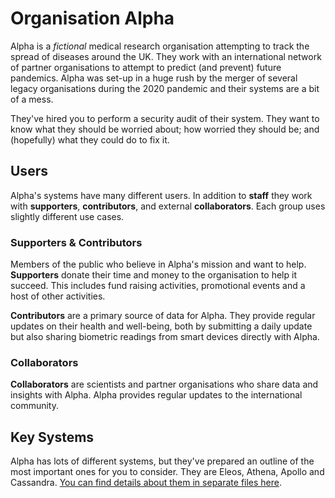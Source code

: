 # Organisation Alpha

Alpha is a _fictional_ medical research organisation attempting to track the spread of diseases around the UK. They work with an international network of partner organisations to attempt to predict (and prevent) future pandemics. Alpha was set-up in a huge rush by the merger of several legacy organisations during the 2020 pandemic and their systems are a bit of a mess.

They've hired you to perform a security audit of their system. They want to know what they should be worried about; how worried they should be; and (hopefully) what they could do to fix it.

## Users

Alpha's systems have many different users. In addition to **staff** they work with **supporters**, **contributors**, and external **collaborators**. Each group uses slightly different use cases.

### Supporters & Contributors

Members of the public who believe in Alpha's mission and want to help. **Supporters** donate their time and money to the organisation to help it succeed. This includes fund raising activities, promotional events and a host of other activities.

**Contributors** are a primary source of data for Alpha. They provide regular updates on their health and well-being, both by submitting a daily update but also sharing biometric readings from smart devices directly with Alpha.

### Collaborators

**Collaborators** are scientists and partner organisations who share data and insights with Alpha. Alpha provides regular updates to the international community.

## Key Systems

Alpha has lots of different systems, but they've prepared an outline of the most important ones for you to consider. They are Eleos, Athena, Apollo and Cassandra. [You can find details about them in separate files here](./).

